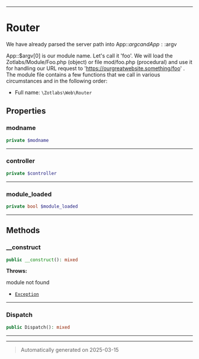 ***

# Router

We have already parsed the server path into App::$argc and App::$argv

App::$argv[0] is our module name. Let's call it 'foo'. We will load the
Zotlabs/Module/Foo.php (object) or file mod/foo.php (procedural)
and use it for handling our URL request to 'https://ourgreatwebsite.something/foo' .
The module file contains a few functions that we call in various circumstances
and in the following order:

* Full name: `\Zotlabs\Web\Router`



## Properties


### modname



```php
private $modname
```






***

### controller



```php
private $controller
```






***

### module_loaded



```php
private bool $module_loaded
```






***

## Methods


### __construct



```php
public __construct(): mixed
```











**Throws:**
<p>module not found</p>

- [`Exception`](../../Exception.md)



***

### Dispatch



```php
public Dispatch(): mixed
```












***


***
> Automatically generated on 2025-03-15
